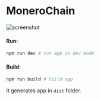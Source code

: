 # MoneroChain

![screenshot](http://imgur.com/a/BBIMd.png)

#### Run:

```bash
npm run dev # run app in dev mode
```

#### Build:

```bash
npm run build # build app
```

It generates app in `dist` folder.
